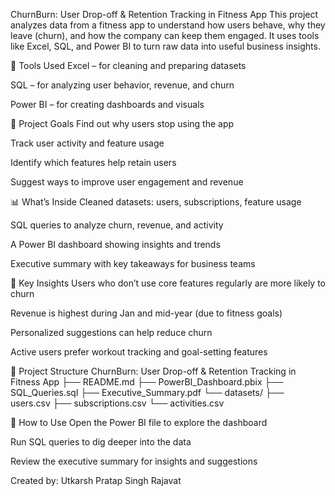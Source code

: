ChurnBurn: User Drop-off & Retention Tracking in Fitness App
This project analyzes data from a fitness app to understand how users behave, why they leave (churn), and how the company can keep them engaged. It uses tools like Excel, SQL, and Power BI to turn raw data into useful business insights.

🔧 Tools Used
Excel – for cleaning and preparing datasets

SQL – for analyzing user behavior, revenue, and churn

Power BI – for creating dashboards and visuals

🎯 Project Goals
Find out why users stop using the app

Track user activity and feature usage

Identify which features help retain users

Suggest ways to improve user engagement and revenue

📊 What’s Inside
Cleaned datasets: users, subscriptions, feature usage

SQL queries to analyze churn, revenue, and activity

A Power BI dashboard showing insights and trends

Executive summary with key takeaways for business teams

📝 Key Insights
Users who don’t use core features regularly are more likely to churn

Revenue is highest during Jan and mid-year (due to fitness goals)

Personalized suggestions can help reduce churn

Active users prefer workout tracking and goal-setting features

📁 Project Structure
ChurnBurn: User Drop-off & Retention Tracking in Fitness App
├── README.md
├── PowerBI_Dashboard.pbix
├── SQL_Queries.sql
├── Executive_Summary.pdf
└── datasets/
    ├── users.csv
    ├── subscriptions.csv
    └── activities.csv

📌 How to Use
Open the Power BI file to explore the dashboard

Run SQL queries to dig deeper into the data

Review the executive summary for insights and suggestions

Created by: Utkarsh Pratap Singh Rajavat

